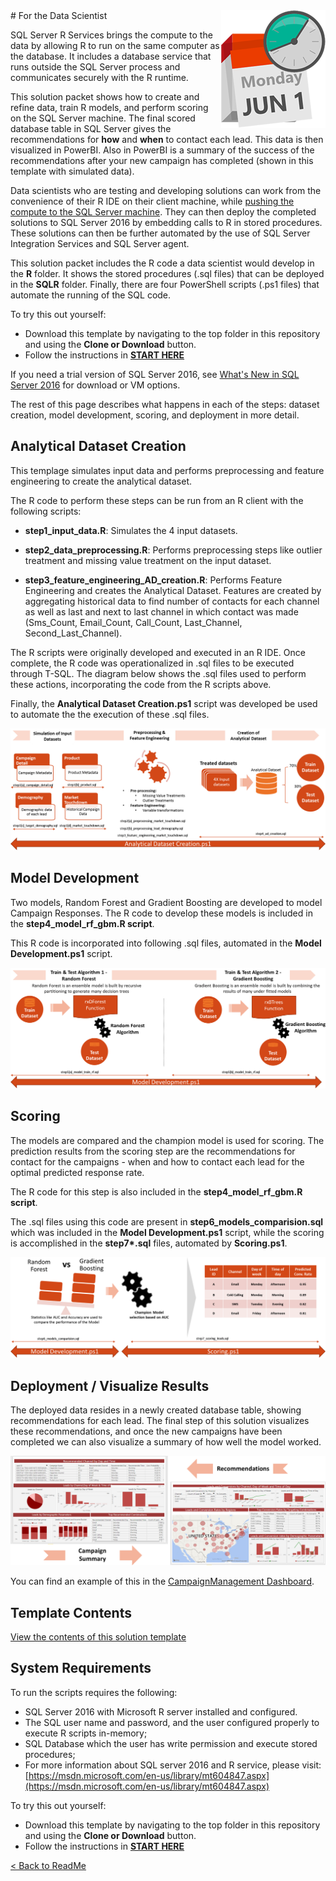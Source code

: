 <img src="Images/management.png" align="right">
# For the Data Scientist

SQL Server R Services brings the compute to the data by allowing R to run on the same computer as the database. It includes a database service that runs outside the SQL Server process and communicates securely with the R runtime. 

This solution packet shows how to create and refine data, train R models, and perform scoring on the SQL Server machine. The final scored database table in SQL Server gives the recommendations for **how** and **when** to contact each lead. This data is then visualized in PowerBI.  Also in PowerBI is a summary of the success of the recommendations after your new campaign has completed (shown in this template with simulated data).


Data scientists who are testing and developing solutions can work from the convenience of their R IDE on their client machine, while <a href="https://msdn.microsoft.com/en-us/library/mt604885.aspx" target="_blank">pushing the compute to the SQL Server machine</a>.  They can then deploy the completed solutions to SQL Server 2016 by embedding calls to R in stored procedures. These solutions can then be further automated by the use of SQL Server Integration Services and SQL Server agent.

This solution packet includes the R code a data scientist would develop in the **R** folder.  It shows the stored procedures (.sql files) that can be deployed in the **SQLR** folder.  Finally, there are four PowerShell scripts (.ps1 files) that automate the running of the SQL code.
 
To try this out yourself: 
* Download this template by navigating to the top folder in this repository and using the **Clone or Download** button.
* Follow the instructions in **[START HERE](Instructions/START_HERE.md)** 


If you need a trial version of SQL Server 2016, see [What's New in SQL Server 2016](https://msdn.microsoft.com/en-us/library/bb500435.aspx) for download or VM options. 

The rest of this page describes what happens in each of the steps: dataset creation, model development, scoring, and deployment in more detail.

##  Analytical Dataset Creation

This templage simulates input data and performs preprocessing and feature engineering to create the analytical dataset. 

The R code to perform these steps can be run from an R client with the following scripts:

* **step1_input_data.R**:  Simulates the 4 input datasets.

* **step2_data_preprocessing.R**: Performs preprocessing steps like outlier treatment and missing value treatment on the input dataset.

* **step3_feature_engineering_AD_creation.R**:  Performs Feature Engineering and creates the Analytical Dataset.  Features are created by aggregating historical data to find number of contacts for each channel as well as last and next to last channel in which contact was made (Sms\_Count, Email\_Count, Call\_Count, Last\_Channel, Second\_Last\_Channel).

The R scripts were originally developed and executed in an R IDE. Once complete, the R code was operationalized in .sql files to be executed through T-SQL.   The diagram below shows the .sql files used to perform these actions, incorporating the code from the R scripts above. 

Finally, the **Analytical Dataset Creation.ps1** script was developed be used to automate the the execution of these .sql files.  
 
![Data Creation](Images/datacreate.png?raw=true)



## Model Development
Two models, Random Forest and Gradient Boosting are developed to model Campaign Responses.  The R code to develop these models is included in the **step4_model_rf_gbm.R script**.

This R code is incorporated into following .sql files, automated in the **Model Development.ps1** script.

![Model Development](Images/model.png?raw=true)



##  Scoring

The models are compared and the champion model is used for scoring.  The prediction results from the scoring step are the recommendations for contact for the campaigns - when and how to contact each lead for the optimal predicted response rate.

The R code for this step is also included in the **step4_model_rf_gbm.R script**.

The .sql files using this code are present in **step6_models_comparision.sql** which was included in the **Model Development.ps1** script, while the 
scoring is accomplished in the <b>step7\*.sql</b> files, automated by **Scoring.ps1**.

![Scoring](Images/model_score.png?raw=true)

  
##  Deployment / Visualize Results
The deployed data resides in a newly created database table, showing recommendations for each lead.  The final step of this solution visualizes these recommendations, and once the new campaigns have been completed we can also visualize a summary of how well the model worked.  

![Visualize](Images/visualize.png?raw=true)

You can find an example of this in the  [CampaignManagement Dashboard](Campaign%20Management%20Dashboard.pbix).
## Template Contents 

[View the contents of this solution template](contents.md)

## System Requirements

To run the scripts requires the following:

- SQL Server 2016 with Microsoft R server installed and configured.     
- The SQL user name and password, and the user configured properly to execute R scripts in-memory;
- SQL Database which the user has write permission and execute stored procedures;
- For more information about SQL server 2016 and R service, please visit: [https://msdn.microsoft.com/en-us/library/mt604847.aspx](https://msdn.microsoft.com/en-us/library/mt604847.aspx)


To try this out yourself: 
* Download this template by navigating to the top folder in this repository and using the **Clone or Download** button.
* Follow the instructions in **[START HERE](Instructions/START_HERE.md)** 

[&lt; Back to ReadMe](../readme.md)

